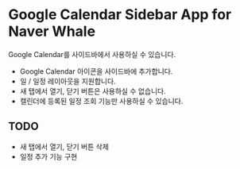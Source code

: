 # Google Calendar Sidebar App for Naver Whale

Google Calendar를 사이드바에서 사용하실 수 있습니다.

- Google Calendar 아이콘을 사이드바에 추가합니다.
- 일 / 일정 레이아웃을 지원합니다.
- 새 탭에서 열기, 닫기 버튼은 사용하실 수 없습니다.
- 캘린더에 등록된 일정 조회 기능만 사용하실 수 있습니다.

## TODO
- 새 탭에서 열기, 닫기 버튼 삭제
- 일정 추가 기능 구현
